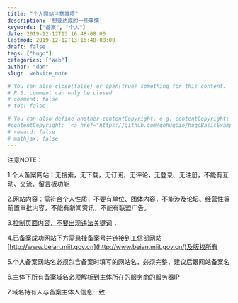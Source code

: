 ```yaml
---
title: "个人网站注意事项"
description: '想要达成的一些事情'
keywords: ["备案", "个人"]
date: 2019-12-12T13:16:48-08:00
lastmod: 2019-12-12T13:16:48-08:00
draft: false
tags: ["hugo"]
categories: ["Web"]
author: "dan"
slug: 'website_note'

# You can also close(false) or open(true) something for this content.
# P.S. comment can only be closed
# comment: false
# toc: false

# You can also define another contentCopyright. e.g. contentCopyright: "This is another copyright."
#contentCopyright: '<a href="https://github.com/gohugoio/hugoBasicExample" rel="noopener" target="_blank">See origin</a>'
# reward: false
# mathjax: false
---
```


注意NOTE：

1.个人备案网站：无搜索，无下载，无订阅，无评论，无登录、无注册，不能有互动、交流、留言板功能

2.网站内容：需符合个人性质，不要有单位、团体内容，不能涉及论坛、经营性等前置审批内容，不能有新闻资讯，不能有联盟广告。

3.[控制页面内容，不要出现违法关键词](/zh-cn/post/website_content/)；

4.已备案成功网站下方需悬挂备案号并链接到工信部网站 [http://www.beian.miit.gov.cn](http://www.beian.miit.gov.cn/)及版权所有

5.个人备案网站名必须包含备案时填写的网站名，必须完整，建议后跟网站备案名

6.主体下所有备案域名必须解析到主体所在的服务商的服务器IP

7.域名持有人与备案主体人信息一致